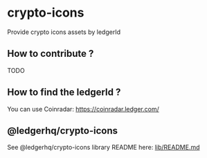 # crypto-icons

Provide crypto icons assets by ledgerId

## How to contribute ?

TODO

## How to find the ledgerId ?

You can use Coinradar: https://coinradar.ledger.com/

## @ledgerhq/crypto-icons

See @ledgerhq/crypto-icons library README here: [lib/README.md](lib/README.md)
